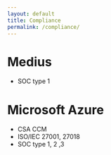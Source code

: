 ```yaml
---
layout: default
title: Compliance
permalink: /compliance/
---
```


# Medius

- SOC type 1

# Microsoft Azure

- CSA CCM
- ISO/IEC 27001, 27018
- SOC type 1, 2 ,3